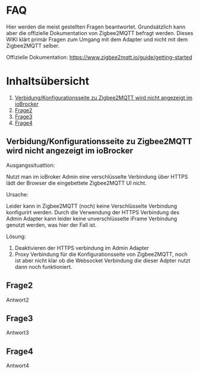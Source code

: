 # FAQ

Hier werden die meist gestellten Fragen beantwortet. Grundsätzlich kann aber die offizielle Dokumentation von Zigbee2MQTT befragt werden. 
Dieses WIKI klärt primär Fragen zum Umgang mit dem Adapter und nicht mit dem Zigbee2MQTT selber.

Offizielle Dokumentation: https://www.zigbee2mqtt.io/guide/getting-started

# Inhaltsübersicht
1. [Verbidung/Konfigurationsseite zu Zigbee2MQTT wird nicht angezeigt im ioBrocker](#1)
2. [Frage2](#2)
3. [Frage3](#3)
4. [Frage4](#3)

## Verbidung/Konfigurationsseite zu Zigbee2MQTT wird nicht angezeigt im ioBrocker <a name="1"></a>
Ausgangssituattion:

Nutzt man im ioBroker Admin eine verschlüsselte Verbindung über HTTPS lädt der Browser die eingebettete Zigbee2MQTT UI nicht.

Ursache:

Leider kann in Zigbee2MQTT (noch) keine Verschlüsselte Verbindung konfigurirt werden. Durch die Verwendung der HTTPS Verbindung des Admin Adapter kann leider keine unverschlüsselte iFrame Verbindung genutzt werden, was hier der Fall ist.

Lösung:
1. Deaktivieren der HTTPS verbindung im Admin Adapter
2. Proxy Verbindung für die Konfigurationsseite von Zigbee2MQTT, noch ist aber nicht klar ob die Websocket Verbindung die dieser Adpter nutzt dann noch funktioniert.

## Frage2 <a name="2"></a>
Antwort2

## Frage3 <a name="3"></a>
Antwort3
## Frage4 <a name="4"></a>
Antwort4
